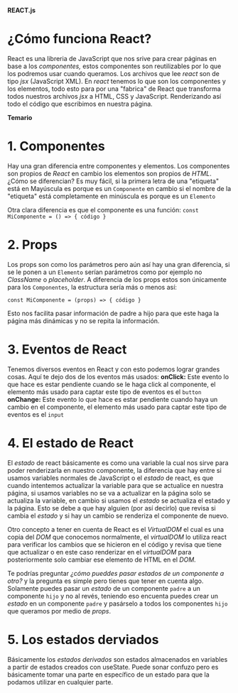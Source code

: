 **REACT.js**

# ¿Cómo funciona React?
   React es una libreria de JavaScript que nos srive para crear páginas en base a los *componentes,* estos componentes son reutilizables por lo que los podremos usar cuando queramos. Los archivos que lee *react* son de tipo _jsx_ (JavaScript XML). En *react* tenemos lo que son los componentes y los elementos, todo esto para por una "fabrica" de React que transforma todos nuestros archivos _jsx_ a HTML, CSS y JavaScript. Renderizando así todo el código que escribimos en nuestra página.

**Temario**

# 1. Componentes
   Hay una gran diferencia entre componentes y elementos. Los componentes son propios de *React* en cambio los elementos son propios de *HTML*. ¿Cómo se diferencian? Es muy fácil, si la primera letra de una "etiqueta" está en Mayúscula es porque es un `Componente` en cambio si el nombre de la "etiqueta" está completamente en minúscula es porque es un `Elemento`

   Otra clara diferencia es que el componente es una función:
   `const MiComponente = () => { código }`

# 2. Props
   Los props son como los parámetros pero aún así hay una gran diferencia, si se le ponen a un `Elemento` serían parámetros como por ejemplo no _ClassName_ o _placeholder_. A diferencia de los props estos son únicamente para los `Componentes`, la estructura sería más o menos así:

   `const MiComponente = (props) => { código }`

   Esto nos facilita pasar información de padre a hijo para que este haga la página más dinámicas y no se repita la información.

# 3. Eventos de React
   Tenemos diversos eventos en React y con esto podemos lograr grandes cosas. Aquí te dejo dos de los eventos más usados:
   **onClick:** Este evento lo que hace es estar pendiente cuando se le haga click al componente, el elemento más usado para captar este tipo de eventos es el `button`
   **onChange:** Este evento lo que hace es estar pendiente cuando haya un cambio en el componente, el elemento más usado para captar este tipo de eventos es el `input`

# 4. El estado de React
   El *estado* de react básicamente es como una variable la cual nos sirve para poder renderizarla en nuestro componente, la diferencia que hay entre si usamos variables normales de JavaScript o el *estado* de react, es que cuando intentemos actualizar la variable para que se actualice en nuestra página, si usamos variables no se va a actualizar en la página solo se actualiza la variable, en cambio si usamos el *estado* se actualiza el estado y la página. Esto se debe a que hay alguien (por así decirlo) que revisa si cambia el *estado* y si hay un cambio se renderiza el componente de nuevo.

   Otro concepto a tener en cuenta de React es el *VirtualDOM* el cual es una copia del *DOM* que conocemos normalmente, el *virtualDOM* lo utiliza react para verificar los cambios que se hicieron en el código y revisa que tiene que actualizar o en este caso renderizar en el *virtualDOM* para posteriormente solo cambiar ese elemento de HTML en el *DOM.*

   Te podrías preguntar _¿cómo pueddes pasar estados de un componente a otro?_ y la pregunta es simple pero tienes que tener en cuenta algo. Solamente puedes pasar un *estado* de un componente `padre` a un componente `hijo` y no al revés, teniendo eso encuenta puedes crear un *estado* en un componente `padre` y pasárselo a todos los componentes `hijo` que queramos por medio de *props*.

# 5. Los estados derviados
   Básicamente los *estados derivados* son estados almacenados en variables a partir de estados creados con useState. Puede sonar confuzo pero es básicamente tomar una parte en específico de un estado para que la podamos utilizar en cualquier parte.